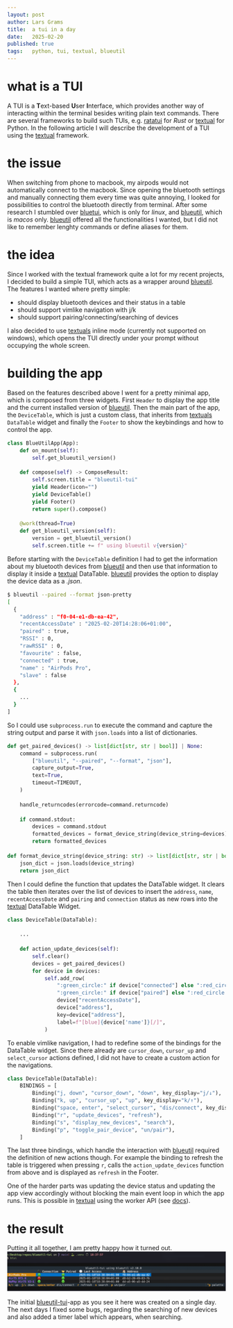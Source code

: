 ```yaml
---
layout: post
author: Lars Grams
title:  a tui in a day
date:   2025-02-20
published: true
tags:   python, tui, textual, blueutil
---
```


# what is a TUI
A TUI is a **T**ext-based **U**ser **I**nterface, which provides another way of
interacting within the terminal besides writing plain text commands.
There are several frameworks to build such TUIs, e.g. [ratatui] for *Rust*
or [textual] for Python. In the following article I will describe the development of a TUI using
the [textual] framework.

# the issue
When switching from phone to macbook, my airpods would not automatically connect to the macbook.
Since opening the bluetooth settings and manually connecting them every time was quite annoying,
I looked for possibilities to control the bluetooth directly from terminal.
After some research I stumbled over [bluetui], which is only for *linux*, and [blueutil], which is
*macos* only.
[blueutil] offered all the functionalities I wanted, but I did not like to remember lenghty commands
or define aliases for them.


# the idea
Since I worked with the textual framework quite a lot for my recent projects, I decided to
build a simple TUI, which acts as a wrapper around [blueutil].
The features I wanted where pretty simple:
- should display bluetooth devices and their status in a table
- should support vimlike navigation with j/k
- should support pairing/connecting/searching of devices

I also decided to use [textuals][textual] inline mode (currently not supported on windows),
which opens the TUI directly under your prompt without occupying the whole screen.


# building the app
Based on the features described above I went for a pretty minimal app, which is composed from three widgets.
First `Header` to display the app title and the current installed version of [blueutil]. Then the
main part of the app, the `DeviceTable`, which is just a custom class, that inherits from [textuals][textual]
`DataTable` widget and finally the `Footer` to show the keybindings and how to control the app.

```python
class BlueUtilApp(App):
    def on_mount(self):
        self.get_blueutil_version()

    def compose(self) -> ComposeResult:
        self.screen.title = "blueutil-tui"
        yield Header(icon="")
        yield DeviceTable()
        yield Footer()
        return super().compose()

    @work(thread=True)
    def get_blueutil_version(self):
        version = get_blueutil_version()
        self.screen.title += f" using blueutil v{version}"

```

Before starting with the `DeviceTable` definition I had to get the information
about my bluetooth devices from [blueutil] and then use that information to
display it inside a [textual] DataTable. [blueutil] provides the option to display the device data as a *.json*.
```bash
$ blueutil --paired --format json-pretty
[
  {
    "address" : "f0-04-e1-db-ea-42",
    "recentAccessDate" : "2025-02-20T14:28:06+01:00",
    "paired" : true,
    "RSSI" : 0,
    "rawRSSI" : 0,
    "favourite" : false,
    "connected" : true,
    "name" : "AirPods Pro",
    "slave" : false
  },
  {
    ...
  }
]
```
So I could use `subprocess.run` to execute the command
and capture the string output and parse it with `json.loads` into a list of dictionaries.

```python
def get_paired_devices() -> list[dict[str, str | bool]] | None:
    command = subprocess.run(
        ["blueutil", "--paired", "--format", "json"],
        capture_output=True,
        text=True,
        timeout=TIMEOUT,
    )

    handle_returncodes(errorcode=command.returncode)

    if command.stdout:
        devices = command.stdout
        formatted_devices = format_device_string(device_string=devices)
        return formatted_devices

def format_device_string(device_string: str) -> list[dict[str, str | bool]]:
    json_dict = json.loads(device_string)
    return json_dict
```

Then I could define the function that updates the DataTable widget. It clears the table
then iterates over the list of devices to insert the
`address`, `name`, `recentAccessDate` and `pairing` and `connection` status as
new rows into the [textual] DataTable Widget.


```python
class DeviceTable(DataTable):

    ...

    def action_update_devices(self):
        self.clear()
        devices = get_paired_devices()
        for device in devices:
            self.add_row(
                ":green_circle:" if device["connected"] else ":red_circle:",
                ":green_circle:" if device["paired"] else ":red_circle:",
                device["recentAccessDate"],
                device["address"],
                key=device["address"],
                label=f"[blue]{device['name']}[/]",
            )
```

To enable vimlike navigation, I had to redefine some of the bindings for the DataTable widget.
Since there already are `cursor_down`, `cursor_up` and `select_cursor` actions defined, I did not have to create a custom
action for the navigations.

```python
class DeviceTable(DataTable):
    BINDINGS = [
        Binding("j, down", "cursor_down", "down", key_display="j/↓"),
        Binding("k, up", "cursor_up", "up", key_display="k/↑"),
        Binding("space, enter", "select_cursor", "dis/connect", key_display="space/enter"),
        Binding("r", "update_devices", "refresh"),
        Binding("s", "display_new_devices", "search"),
        Binding("p", "toggle_pair_device", "un/pair"),
    ]

```

The last three bindings, which handle the interaction with [blueutil] required the definition
of new actions though. For example the binding to refresh the table is triggered when pressing
`r`, calls the `action_update_devices` function from above and is displayed as `refresh` in the Footer.

One of the harder parts was updating the device status and updating the app view accordingly without blocking
the main event loop in which the app runs. This is possible in [textual] using the worker API (see [docs][textual-worker]).

# the result
Putting it all together, I am pretty happy how it turned out.
![image](https://raw.githubusercontent.com/Zaloog/blueutil-tui/main/images/preview.png)

The initial [blueutil-tui]-app as you see it here was created on a single day.
The next days I fixed some bugs, regarding the searching of new devices
and also added a timer label which appears, when searching.

<!-- Links -->

[textual]: https://textual.textualize.io
[ratatui]: https://ratatui.rs

[bluetui]: https://github.com/pythops/bluetui
[blueutil]: https://github.com/toy/blueutil
[blueutil-tui]: https://github.com/Zaloog/blueutil-tui

[textual-worker]: https://textual.textualize.io/guide/workers/
